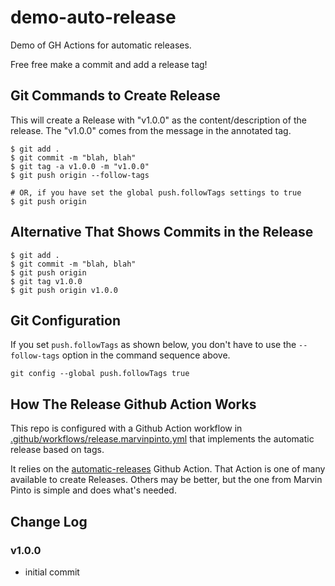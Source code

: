 # demo-auto-release

Demo of GH Actions for automatic releases.

Free free make a commit and add a release tag!

## Git Commands to Create Release

This will create a Release with "v1.0.0" as the content/description of the release. The "v1.0.0" comes from the message in the annotated tag.

```
$ git add .
$ git commit -m "blah, blah"
$ git tag -a v1.0.0 -m "v1.0.0"
$ git push origin --follow-tags

# OR, if you have set the global push.followTags settings to true
$ git push origin
```


## Alternative That Shows Commits in the Release
```
$ git add .
$ git commit -m "blah, blah"
$ git push origin
$ git tag v1.0.0
$ git push origin v1.0.0
```

## Git Configuration
If you set `push.followTags` as shown below, you don't have to use the `--follow-tags` option in the command sequence above.

```
git config --global push.followTags true
```

## How The Release Github Action Works

This repo is configured with a Github Action workflow in [.github/workflows/release.marvinpinto.yml](.github/workflows/release.marvinpinto.yml) that implements the automatic release based on tags.

It relies on the [automatic-releases](https://github.com/marketplace/actions/automatic-releases) Github Action. That Action is one of many available to create Releases. Others may be better, but the one from Marvin Pinto is simple and does what's needed.

## Change Log

### v1.0.0
- initial commit
